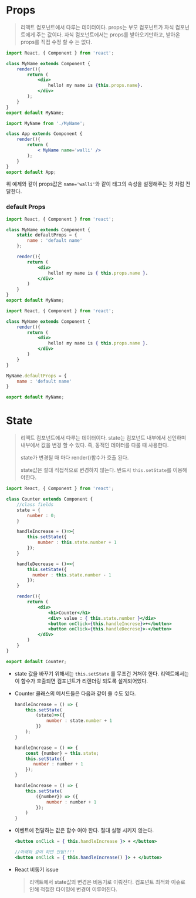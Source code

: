 # Props

> 리액트 컴포넌트에서 다루는 데이터이다. props는 부모 컴포넌트가 자식 컴포넌트에게 주는 값이다. 자식 컴포넌트에서는 props를 받아오기만하고, 받아온 props를 직접 수정 할 수 는 없다.

```jsx
import React, { Component } from 'react';

class MyName extends Component {
    render(){
        return (
            <div>
                hello! my name is {this.props.name}.
            </div>
        );
    }
}
export default MyName;
```

```jsx
import MyName from './MyName';

class App extends Component {
    render(){
        return (
            < MyName name='walli' />
        );
    }
}
export default App;
```

위 예제와 같이 props값은 `name='walli'`와 같이 태그의 속성을 설정해주는 것 처럼 전달한다.



### default Props

```jsx
import React, { Component } from 'react';

class MyName extends Component {
    static defaultProps = {
        name : 'default name'
    };

	render(){
        return (
            <div>
                hello! my name is { this.props.name }.
            </div>
        )
	}
}
export default MyName;
```

```jsx
import React, { Component } from 'react';

class MyName extends Component {
	render(){
        return (
            <div>
                hello! my name is { this.props.name }.
            </div>
        )
	}
}

MyName.defaultProps = {
    name : 'default name'
}

export default MyName;
```





# State

> 리액트 컴포넌트에서 다루는 데이터이다. state는 컴포넌트 내부에서 선언하며 내부에서 값을 변경 할 수 있다. 즉, 동적인 데이터를 다룰 때 사용한다. 
>
> state가 변경될 때 마다 render()함수가 호출 된다.
>
> state값은 절대 직접적으로 변경하지 않는다. 반드시 `this.setState`를 이용해야한다.

```jsx
import React, { Component } from 'react';

class Counter extends Component {
	//class fields
    state = {
        number : 0;
    }

    handleIncrease = ()=>{
        this.setState({
            number : this.state.number + 1
        });
    }

    handleDecrease = ()=>{
        this.setState({
          number : this.state.number - 1
        });
    }

    render(){
        return (
            <div>
                <h1>Counter</h1>
                <div> value : { this.state.number }</div>
                <button onClick={this.handleIncrese}>+</button>
                <button onClick={this.handleDecrese}>-</button>
            </div>
        )
    }
}

export default Counter;
```

- state 값을 바꾸기 위해서는 `this.setState` 를 무조건 거쳐야 한다. 리액트에서는 이 함수가 호출되면 컴포넌트가 리렌더링 되도록 설계되어있다.

- Counter 클래스의 메서드들은 다음과 같이 쓸 수도 있다.

  ```javascript
  handleIncrease = () => {
      this.setState(
          (state)=>({
              number : state.number + 1
          })
      );
  }
  ```

  ```javascript
  handleIncrease = () => {
      const {number} = this.state;
      this.setState({
         number : number + 1 
      });
  }
  ```

  ```javascript
  handleIncrease = () => {
      this.setState(
          ({number}) => ({
              number : number + 1
          });
      )
  }
  ```

- 이벤트에 전달하는 값은 함수 여야 한다. 절대 실행 시키지 않는다.

  ```jsx
  <button onClick = { this.handleIncrease }> + </button>
  
  //아래와 같이 하면 안됨!!!!
  <button onClick = { this.handleIncrease() }> + </button>
  ```

- React 비동기 issue

  > 리액트에서 state값의 변경은 비동기로 이뤄진다. 컴포넌트 최적화 이슈로 인해 적절한 타이밍에 변경이 이루어진다. 